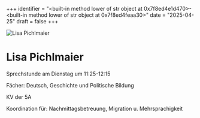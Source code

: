 
+++
identifier = "<built-in method lower of str object at 0x7f8ed4e1d470>-<built-in method lower of str object at 0x7f8ed4feaa30>"
date = "2025-04-25"
draft = false
+++

<div class="row">
<div class="column">
<img src="/images/personal/Pichlmaier.jpg" alt="Lisa Pichlmaier"> 
</div>
<div class="column">

# Lisa Pichlmaier

Sprechstunde am Dienstag um 11:25-12:15

Fächer: Deutsch,  Geschichte und Politische Bildung

KV der 5A









Koordination für: Nachmittagsbetreuung, Migration u. Mehrsprachigkeit

</div>
</div> 

